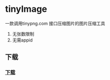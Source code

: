 # tinyImage

一款调用tinypng.com 接口压缩图片的图片压缩工具
1. 无张数限制
2. 无需appid  

## 下载
### [下载](https://github.com/focusbe/tinyImage/releases)
